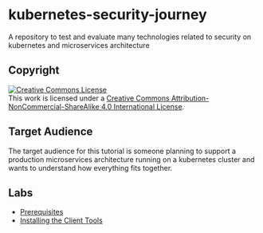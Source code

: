 # kubernetes-security-journey
A repository to test and evaluate many technologies related to security on kubernetes and microservices architecture

## Copyright

<a rel="license" href="http://creativecommons.org/licenses/by-nc-sa/4.0/"><img alt="Creative Commons License" style="border-width:0" src="https://i.creativecommons.org/l/by-nc-sa/4.0/88x31.png" /></a><br />This work is licensed under a <a rel="license" href="http://creativecommons.org/licenses/by-nc-sa/4.0/">Creative Commons Attribution-NonCommercial-ShareAlike 4.0 International License</a>.

## Target Audience

The target audience for this tutorial is someone planning to support a production microservices architecture running on a kubernetes cluster and wants to understand how everything fits together.

## Labs

* [Prerequisites](01-prerequisites.md)
* [Installing the Client Tools](02-client-tools.md)
